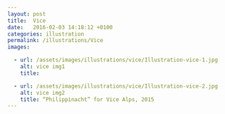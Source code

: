 ```yaml
---
layout: post
title:  Vice
date:   2016-02-03 14:18:12 +0100
categories: illustration
permalink: /illustrations/Vice
images:

  - url: /assets/images/illustrations/vice/Illustration-vice-1.jpg
    alt: vice img1
    title:

  - url: /assets/images/illustrations/vice/Illustration-vice-2.jpg
    alt: vice img2
    title: “Philippinacht” for Vice Alps, 2015
---
```

